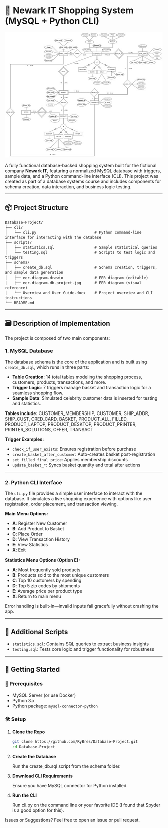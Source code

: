 # 🛒 Newark IT Shopping System (MySQL + Python CLI)

![EER Diagram](schema/eer-diagram-db-project.jpg)

A fully functional database-backed shopping system built for the fictional company **Newark IT**, featuring a normalized MySQL database with triggers, sample data, and a Python command-line interface (CLI). This project was created as part of a database systems course and includes components for schema creation, data interaction, and business logic testing.

---

## 📦 Project Structure

```
Database-Project/
├── cli/
│   └── cli.py                          # Python command-line interface for interacting with the database
├── scripts/
│   ├── statistics.sql                  # Sample statistical queries
│   └── testing.sql                     # Scripts to test logic and triggers
├── schema/
│   ├── create_db.sql                   # Schema creation, triggers, and sample data generation
│   ├── eer-diagram.drawio              # EER diagram (editable)
│   ├── eer-diagram-db-project.jpg      # EER diagram (visual reference)
│   └── Overview and User Guide.docx    # Project overview and CLI instructions
└── README.md
```


---

## 🗃️ Description of Implementation

The project is composed of two main components:

### 1. **MySQL Database**
The database schema is the core of the application and is built using `create_db.sql`, which runs in three parts:
- **Table Creation**: 14 total tables modeling the shopping process, customers, products, transactions, and more.
- **Trigger Logic**: 7 triggers manage basket and transaction logic for a seamless shopping flow.
- **Sample Data**: Simulated celebrity customer data is inserted for testing and statistics.

**Tables include:**
CUSTOMER_MEMBERSHIP, CUSTOMER, SHIP_ADDR, SHIP_CUST, CRED_CARD, BASKET, PRODUCT_ALL,
FILLED, PRODUCT_LAPTOP, PRODUCT_DESKTOP, PRODUCT_PRINTER, PRINTER_SOLUTIONS, OFFER, TRANSACT


**Trigger Examples:**
- `check_if_user_exists`: Ensures registration before purchase
- `create_basket_after_customer`: Auto-creates basket post-registration
- `set_filled_final_price`: Applies membership discounts
- `update_basket_*`: Syncs basket quantity and total after actions

---

### 2. **Python CLI Interface**

The `cli.py` file provides a simple user interface to interact with the database. It simulates a live shopping experience with options like user registration, order placement, and transaction viewing.

**Main Menu Options:**
- **A**: Register New Customer
- **B**: Add Product to Basket
- **C**: Place Order
- **D**: View Transaction History
- **E**: View Statistics
- **X**: Exit

**Statistics Menu Options (Option E):**
- **A**: Most frequently sold products
- **B**: Products sold to the most unique customers
- **C**: Top 10 customers by spending
- **D**: Top 5 zip codes by shipments
- **E**: Average price per product type
- **X**: Return to main menu

Error handling is built-in—invalid inputs fail gracefully without crashing the app.

---

## 🧪 Additional Scripts

- `statistics.sql`: Contains SQL queries to extract business insights
- `testing.sql`: Tests core logic and trigger functionality for robustness

---

## 🚀 Getting Started

### 🧱 Prerequisites
- MySQL Server (or use Docker)
- Python 3.x
- Python package: `mysql-connector-python`

### 🛠 Setup

1. **Clone the Repo**
   ```bash
   git clone https://github.com/RyBres/Database-Project.git
   cd Database-Project
   ```

2. **Create the Database**
    
    Run the create_db.sql script from the schema folder.

3. **Download CLI Requirements**
    
    Ensure you have MySQL connector for Python installed.

4. **Run the CLI**
    
    Run cli.py on the command line or your favorite IDE (I found that Spyder is a good option for this).

Issues or Suggestions? Feel free to open an issue or pull request.